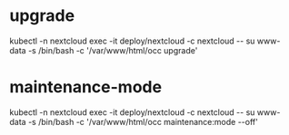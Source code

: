 # upgrade

kubectl -n nextcloud exec -it deploy/nextcloud -c nextcloud -- su www-data -s /bin/bash -c '/var/www/html/occ upgrade'

# maintenance-mode

kubectl -n nextcloud exec -it deploy/nextcloud -c nextcloud -- su www-data -s /bin/bash -c '/var/www/html/occ maintenance:mode --off'
